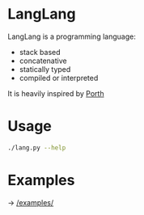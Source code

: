# LangLang
LangLang is a programming language:
- stack based
- concatenative
- statically typed
- compiled or interpreted

It is heavily inspired by [Porth](https://gitlab.com/tsoding/porth)

# Usage
```sh
./lang.py --help
```

# Examples
-> [/examples/](./examples/)

